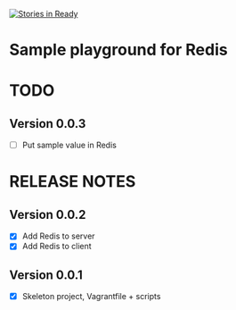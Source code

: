 [![Stories in Ready](https://badge.waffle.io/nabels-coolblue/redis-sampleapp-dotnet.png?label=ready&title=Ready)](https://waffle.io/nabels-coolblue/redis-sampleapp-dotnet)
# Sample playground for Redis

# TODO

## Version 0.0.3
- [ ] Put sample value in Redis

# RELEASE NOTES

## Version 0.0.2
- [X] Add Redis to server
- [X] Add Redis to client

## Version 0.0.1
- [X] Skeleton project, Vagrantfile + scripts
